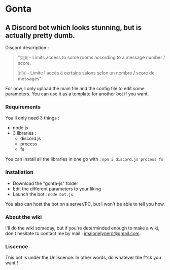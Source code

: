 # Gonta

## A Discord bot which looks stunning, but is actually pretty dumb.

Discord description :
>"🇬🇧 - Limits access to some rooms according to a message number / score.
> 
>🇫🇷 - Limite l'accès à certains salons selon un nombre / score de messages"

For now, I only upload the main file and the config file to edit some parameters. You can use it as a template for another bot if you want.

### Requirements

You'll only need 3 things :
  - node.js
  - 3 libraries :
	  - discord.js
    - process
    - fs

You can install all the libraries in one go with :
```npm i discord.js process fs```

### Installation

  - Download the "gonta-js" folder
  - Edit the different parameters to your liking
  - Launch the bot : ```node bot.js```
    
You also can host the bot on a server/PC, but I won't be able to tell you how.

### About the wiki

I'll do the wiki someday, but if you're determinded enough to make a wiki, don't hesitate to contact me by mail : 
imalonelynerd@gmail.com.

### Liscence
  
This bot is under the Unliscence. In other words, do whatever the f*ck you want !
